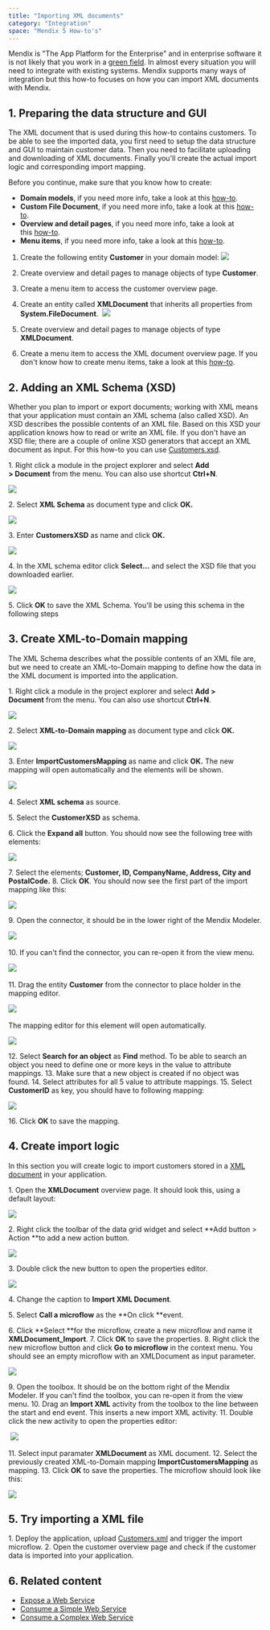 ```yaml
---
title: "Importing XML documents"
category: "Integration"
space: "Mendix 5 How-to's"
---
```


Mendix is "The App Platform for the Enterprise" and in enterprise software it is not likely that you work in a [green field](https://en.wikipedia.org/wiki/Greenfield_project). In almost every situation you will need to integrate with existing systems. Mendix supports many ways of integration but this how-to focuses on how you can import XML documents with Mendix.

## 1\. Preparing the data structure and GUI

The XML document that is used during this how-to contains customers. To be able to see the imported data, you first need to setup the data structure and GUI to maintain customer data. Then you need to facilitate uploading and downloading of XML documents. Finally you'll create the actual import logic and corresponding import mapping.

Before you continue, make sure that you know how to create:

*   **Domain models**, if you need more info, take a look at this [how-to](creating-a-basic-data-layer).
*   **Custom File Document**, if you need more info, take a look at this [how-to](working-with-images-and-files).
*   **Overview and detail pages**, if you need more info, take a look at this [how-to](creating-your-first-two-overview-and-detail-pages).
*   **Menu items**, if you need more info, take a look at this [how-to](setting-up-the-navigation-structure).

1.  Create the following entity **Customer** in your domain model:
    ![](attachments/7831653/17662023.png)

2.  Create overview and detail pages to manage objects of type **Customer**.
3.  Create a menu item to access the customer overview page.
4.  Create an entity called **XMLDocument** that inherits all properties from **System.FileDocument**. 
    ![](attachments/7831653/8945900.png)
5.  Create overview and detail pages to manage objects of type **XMLDocument**.
6.  Create a menu item to access the XML document overview page. If you don't know how to create menu items, take a look at this [how-to](setting-up-the-navigation-structure).

## 2\. Adding an XML Schema (XSD)

Whether you plan to import or export documents; working with XML means that your application must contain an XML schema (also called XSD). An XSD describes the possible contents of an XML file. Based on this XSD your application knows how to read or write an XML file. If you don't have an XSD file; there are a couple of online XSD generators that accept an XML document as input. For this how-to you can use [Customers.xsd](attachments/7831653/8945815.xsd).

1\. Right click a module in the project explorer and select **Add > Document** from the menu. You can also use shortcut **Ctrl+N**.

![](attachments/7831653/8028202.png)

2\. Select **XML Schema** as document type and click **OK.**

![](attachments/7831653/8028203.png)

3\. Enter **CustomersXSD** as name and click **OK.**

![](attachments/7831653/8028204.png)

4\. In the XML schema editor click **Select...** and select the XSD file that you downloaded earlier.

![](attachments/7831653/8945810.png)

5\. Click **OK** to save the XML Schema. You'll be using this schema in the following steps

## 3\. Create XML-to-Domain mapping

The XML Schema describes what the possible contents of an XML file are, but we need to create an XML-to-Domain mapping to define how the data in the XML document is imported into the application.

1\. Right click a module in the project explorer and select **Add > Document** from the menu. You can also use shortcut **Ctrl+N**.

![](attachments/7831653/8028202.png)

2\. Select **XML-to-Domain mapping** as document type and click **OK.** 

![](attachments/7831653/8028209.png)

3. Enter **ImportCustomersMapping** as name and click **OK.** The new mapping will open automatically and the elements will be shown.

![](attachments/7831653/8028211.png)  

4\. Select **XML schema** as source.

5\. Select the **CustomerXSD** as schema.

6\. Click the **Expand all** button. You should now see the following tree with elements: 

![](attachments/7831653/8945811.png)

7\. Select the elements; **Customer, ID, CompanyName, Address, City and PostalCode.**
8\. Click **OK**. You should now see the first part of the import mapping like this:

![](attachments/7831653/8945812.png)

9\. Open the connector, it should be in the lower right of the Mendix Modeler.

![](attachments/7831653/8028217.png) 

10\. If you can't find the connector, you can re-open it from the view menu. 

![](attachments/7831653/8028218.png) 

11\. Drag the entity **Customer** from the connector to place holder in the mapping editor. 

![](attachments/7831653/8028219.png) 

The mapping editor for this element will open automatically. 

![](attachments/7831653/8945813.png)

12\. Select **Search for an object** as **Find** method. To be able to search an object you need to define one or more keys in the value to attribute mappings.
13\. Make sure that a new object is created if no object was found.
14\. Select attributes for all 5 value to attribute mappings.
15\. Select **CustomerID** as key, you should have to following mapping: 

![](attachments/7831653/8945814.png)

16\. Click **OK** to save the mapping.

## 4\. Create import logic

In this section you will create logic to import customers stored in a [XML document](attachments/7831653/8945816.xml) in your application.

1\. Open the **XMLDocument** overview page. It should look this, using a default layout:

![](attachments/7831653/17662024.png)

2\. Right click the toolbar of the data grid widget and select **Add button > Action **to add a new action button.

![](attachments/7831653/17662025.png)

3\. Double click the new button to open the properties editor.

![](attachments/7831653/17662026.png)

4\. Change the caption to **Import XML Document**.

5\. Select **Call a microflow** as the **On click **event.

6\. Click **Select **for the microflow, create a new microflow and name it **XMLDocument_Import**.
7\. Click **OK** to save the properties.
8\. Right click the new microflow button and click **Go to microflow** in the context menu. You should see an empty microflow with an XMLDocument as input parameter.

![](attachments/7831653/8028231.png)

9\. Open the toolbox. It should be on the bottom right of the Mendix Modeler. If you can't find the toolbox, you can re-open it from the view menu.
10\. Drag an **Import XML** activity from the toolbox to the line between the start and end event. This inserts a new import XML activity.
11. Double click the new activity to open the properties editor:

 ![](attachments/7831653/8028232.png)

11\. Select input paramater **XMLDocument** as XML document.
12. Select the previously created XML-to-Domain mapping **ImportCustomersMapping** as mapping.
13\. Click **OK** to save the properties. The microflow should look like this:

![](attachments/7831653/8028233.png)

## 5\. Try importing a XML file

1\. Deploy the application, upload [Customers.xml](attachments/7831653/8945816.xml) and trigger the import microflow.
2. Open the customer overview page and check if the customer data is imported into your application.

## 6\. Related content

*   [Expose a Web Service](consuming-a-complex-web-service)
*   [Consume a Simple Web Service](consuming-a-simple-web-service)
*   [Consume a Complex Web Service](consuming-a-complex-web-service)
